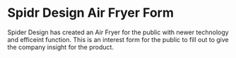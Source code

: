 # Spidr Design Air Fryer Form

Spider Design has created an Air Fryer for the public with newer technology and efficeint function. This is an interest form for the public to fill out to give the company insight for the product. 
